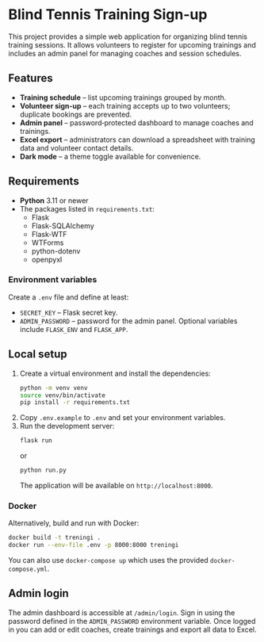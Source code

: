# Blind Tennis Training Sign-up

This project provides a simple web application for organizing blind tennis training sessions. It allows volunteers to register for upcoming trainings and includes an admin panel for managing coaches and session schedules.

## Features

- **Training schedule** – list upcoming trainings grouped by month.
- **Volunteer sign‑up** – each training accepts up to two volunteers; duplicate bookings are prevented.
- **Admin panel** – password‑protected dashboard to manage coaches and trainings.
- **Excel export** – administrators can download a spreadsheet with training data and volunteer contact details.
- **Dark mode** – a theme toggle available for convenience.

## Requirements

- **Python** 3.11 or newer
- The packages listed in `requirements.txt`:
  - Flask
  - Flask-SQLAlchemy
  - Flask-WTF
  - WTForms
  - python-dotenv
  - openpyxl

### Environment variables

Create a `.env` file and define at least:
  - `SECRET_KEY` – Flask secret key.
  - `ADMIN_PASSWORD` – password for the admin panel.
Optional variables include `FLASK_ENV` and `FLASK_APP`.

## Local setup

1. Create a virtual environment and install the dependencies:
   ```bash
   python -m venv venv
   source venv/bin/activate
   pip install -r requirements.txt
   ```
2. Copy `.env.example` to `.env` and set your environment variables.
3. Run the development server:
   ```bash
   flask run
   ```
   or
   ```bash
   python run.py
   ```
   The application will be available on `http://localhost:8000`.

### Docker

Alternatively, build and run with Docker:

```bash
docker build -t treningi .
docker run --env-file .env -p 8000:8000 treningi
```

You can also use `docker-compose up` which uses the provided `docker-compose.yml`.

## Admin login

The admin dashboard is accessible at `/admin/login`. Sign in using the password defined in the `ADMIN_PASSWORD` environment variable. Once logged in you can add or edit coaches, create trainings and export all data to Excel.

